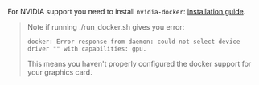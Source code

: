 For NVIDIA support you need to install `nvidia-docker`: [installation guide](https://docs.nvidia.com/datacenter/cloud-native/container-toolkit/install-guide.html#docker). 

> Note if running ./run_docker.sh gives you error:
> ```
> docker: Error response from daemon: could not select device driver "" with capabilities: gpu.
> ```
> This means you haven't properly configured the docker support for your graphics card.

